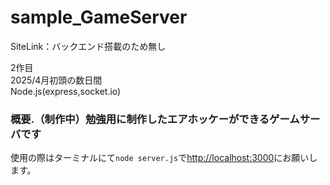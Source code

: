 # sample_GameServer

SiteLink：バックエンド搭載のため無し<br>

2作目<br>
2025/4月初頭の数日間<br>
Node.js(express,socket.io)<br>

### 概要.（制作中）勉強用に制作したエアホッケーができるゲームサーバです<br>

使用の際はターミナルにて`node server.js`で<http://localhost:3000>にお願いします。<br>
